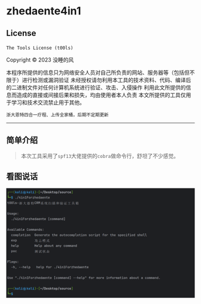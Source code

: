 # zhedaente4in1

## License

`The Tools License (t00ls)`

Copyright © 2023 没睡的风

本程序所提供的信息只为网络安全人员对自己所负责的网站、服务器等（包括但不限于）进行检测或漏洞验证
未经授权请勿利用本工具的技术资料、代码、编译后的二进制文件对任何计算机系统进行验证、攻击、入侵操作
利用此文所提供的信息而造成的直接或间接后果和损失，均由使用者本人负责
本文所提供的工具仅用于学习和技术交流禁止用于其他。

`浙大恩特四合一疗程、上传全家桶，后期不定期更新`

---

## 简单介绍

> 本次工具采用了`spf13`大佬提供的`cobra`做命令行，舒坦了不少感觉。


## 看图说话

<img src="./image.png">